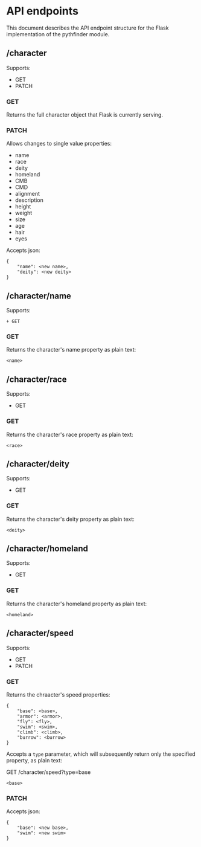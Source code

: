 # API endpoints
This document describes the API endpoint structure for the Flask 
implementation of the pythfinder module.

## /character

Supports:

+ GET
+ PATCH

### GET
Returns the full character object that Flask is currently serving.


### PATCH
Allows changes to single value properties:

+ name
+ race
+ deity
+ homeland
+ CMB
+ CMD
+ alignment
+ description
+ height
+ weight
+ size
+ age
+ hair
+ eyes

Accepts json:

```
{
    "name": <new name>,
    "deity": <new deity>
}
```

## /character/name

Supports:

    + GET

### GET
Returns the character's name property as plain text:

```
<name>
```

## /character/race

Supports:

+ GET

### GET
Returns the character's race property as plain text:

```
<race>
```

## /character/deity

Supports:

+ GET

### GET
Returns the character's deity property as plain text:

```
<deity>
```

## /character/homeland

Supports:

+ GET

### GET
Returns the character's homeland property as plain text:

```
<homeland>
```

## /character/speed

Supports:

+ GET
+ PATCH

### GET
Returns the chraacter's speed properties:

```
{
    "base": <base>,
    "armor": <armor>,
    "fly": <fly>,
    "swim": <swim>,
    "climb": <climb>,
    "burrow": <burrow>
}
```

Accepts a `type` parameter, which will subsequently return only the 
specified property, as plain text:

GET /character/speed?type=base
```
<base>
```

### PATCH
Accepts json:

```
{
    "base": <new base>,
    "swim": <new swim>
}
```
